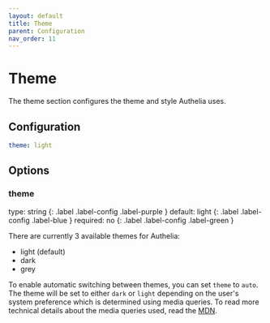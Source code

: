 ```yaml
---
layout: default
title: Theme
parent: Configuration
nav_order: 11
---
```


# Theme

The theme section configures the theme and style Authelia uses.

## Configuration

```yaml
theme: light
```

## Options

### theme
<div markdown="1">
type: string 
{: .label .label-config .label-purple } 
default: light
{: .label .label-config .label-blue }
required: no
{: .label .label-config .label-green }
</div>

There are currently 3 available themes for Authelia:
* light (default)
* dark
* grey

To enable automatic switching between themes, you can set `theme` to `auto`. The theme will be set to either `dark` or `light` depending on the user's system preference which is determined using media queries. To read more technical details about the media queries used, read the [MDN](https://developer.mozilla.org/en-US/docs/Web/CSS/@media/prefers-color-scheme).
